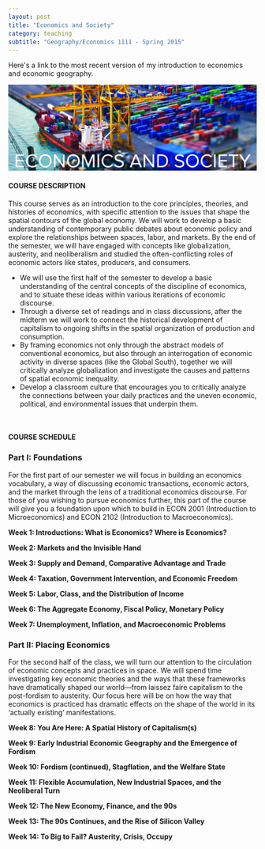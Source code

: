 ```yaml
---
layout: post
title: "Economics and Society"
category: teaching
subtitle: "Geography/Economics 1111 - Spring 2015"
---
```


Here's a link to the most recent version of my introduction to economics and economic geography.


![Alt text](/img/econ-mast.jpg)

<!-- more -->

#### COURSE DESCRIPTION

This course serves as an introduction to the core principles, theories, and histories of economics, with specific attention to the issues that shape the spatial contours of the global economy. We will work to develop a basic understanding of contemporary public debates about economic policy and explore the relationships between spaces, labor, and markets. By the end of the semester, we will have engaged with concepts like globalization, austerity, and neoliberalism and studied the often-conflicting roles of economic actors like states, producers, and consumers.

*	We will use the first half of the semester to develop a basic understanding of the central concepts of the discipline of economics, and to situate these ideas within various iterations of economic discourse.
*	Through a diverse set of readings and in class discussions, after the midterm we will work to connect the historical development of capitalism to ongoing shifts in the spatial organization of production and consumption.
*	By framing economics not only through the abstract models of conventional economics, but also through an interrogation of economic activity in diverse spaces (like the Global South), together we will critically analyze globalization and investigate the causes and patterns of spatial economic inequality.
*	Develop a classroom culture that encourages you to critically analyze the connections between your daily practices and the uneven economic, political, and environmental issues that underpin them.


<br>

#### COURSE SCHEDULE

### Part I: Foundations
For the first part of our semester we will focus in building an economics vocabulary, a way of discussing economic transactions, economic actors, and the market through the lens of a traditional economics discourse. For those of you wishing to pursue economics further, this part of the course will give you a foundation upon which to build in ECON 2001 (Introduction to Microeconomics) and ECON 2102 (Introduction to Macroeconomics).

**Week 1: Introductions: What is Economics? Where is Economics?**

**Week 2: Markets and the Invisible Hand**

**Week 3: Supply and Demand, Comparative Advantage and Trade**

**Week 4: Taxation, Government Intervention, and Economic Freedom**

**Week 5: Labor, Class, and the Distribution of Income**

**Week 6: The Aggregate Economy, Fiscal Policy, Monetary Policy**

**Week 7: Unemployment, Inflation, and Macroeconomic Problems**

### Part II: Placing Economics
For the second half of the class, we will turn our attention to the circulation of economic concepts and practices in space. We will spend time investigating key economic theories and the ways that these frameworks have dramatically shaped our world—from laissez faire capitalism to the post-fordism to austerity. Our focus here will be on how the way that economics is practiced has dramatic effects on the shape of the world in its ‘actually existing’ manifestations.


**Week 8: You Are Here: A Spatial History of Capitalism(s)**

**Week 9: Early Industrial Economic Geography and the Emergence of Fordism**

**Week 10: Fordism (continued), Stagflation, and the Welfare State**

**Week 11: Flexible Accumulation, New Industrial Spaces, and the Neoliberal Turn**

**Week 12: The New Economy, Finance, and the 90s**

**Week 13: The 90s Continues, and the Rise of Silicon Valley**

**Week 14: To Big to Fail? Austerity, Crisis, Occupy**
